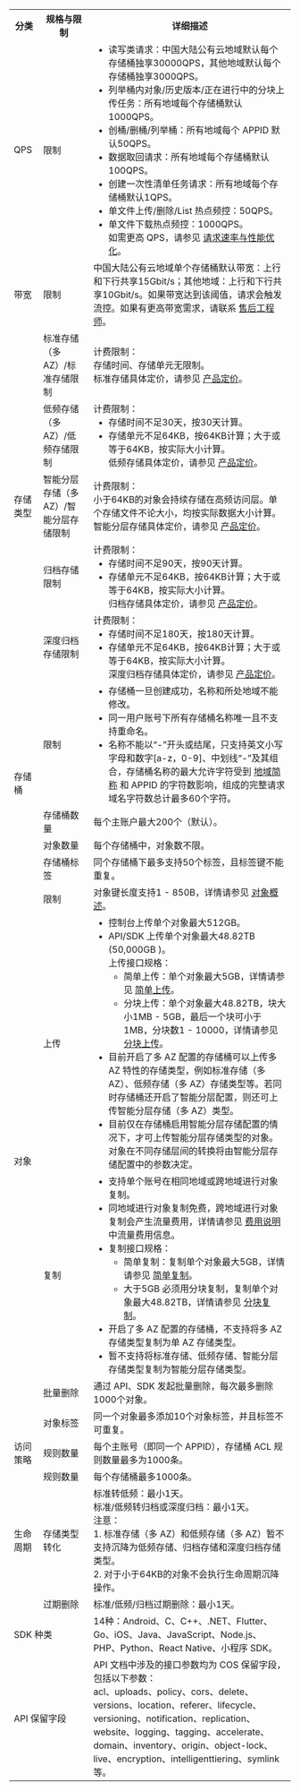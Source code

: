 <table>
    <tr>
        <th>分类</th> 
        <th>规格与限制</th> 
    			<th>详细描述</th> 
   </tr>
    <tr>
        <td>QPS</td>
    			<td>限制</td>
    			<td><ul  style="margin: 0;"><li>读写类请求：中国大陆公有云地域默认每个存储桶独享30000QPS，其他地域默认每个存储桶独享3000QPS。</li>
					<li>列举桶内对象/历史版本/正在进行中的分块上传任务：所有地域每个存储桶默认1000QPS。</li>
                    <li>创桶/删桶/列举桶：所有地域每个 APPID 默认50QPS。</li>					
                    <li>数据取回请求：所有地域每个存储桶默认100QPS。</li>
                    <li>创建一次性清单任务请求：所有地域每个存储桶默认1QPS。</li>
					<li>单文件上传/删除/List 热点频控：50QPS。</li>
					<li>单文件下载热点频控：1000QPS。
<br>如需更高 QPS，请参见 <a href="/document/product/436/13653">请求速率与性能优化</a>。</li></ul></td>
    </tr>
		    <tr>
        <td>带宽</td>
    			<td>限制</td>
					<td>中国大陆公有云地域单个存储桶默认带宽：上行和下行共享15Gbit/s；其他地域：上行和下行共享10Gbit/s。如果带宽达到该阈值，请求会触发流控。如果有更高带宽需求，请联系 <a href="https://console.cloud.tencent.com/workorder/category">售后工程师</a>。</td>	
    </tr>
    	 <tr>
        <td rowspan="5">存储类型</td>
    			<td>标准存储（多 AZ）/标准存储限制</td>
    			<td>计费限制：<br>存储时间、存储单元无限制。<br>标准存储具体定价，请参见 <a href="https://buy.cloud.tencent.com/price/cos">产品定价</a>。</td>
    </tr>
    	 <tr>
        <td>低频存储（多 AZ）/低频存储限制</td>
    			<td>计费限制：<ul  style="margin: 0;"><li>存储时间不足30天，按30天计算。</li>
					<li>存储单元不足64KB，按64KB计算；大于或等于64KB，按实际大小计算。<br>低频存储具体定价，请参见 <a href="https://buy.cloud.tencent.com/price/cos">产品定价</a>。</li></ul></td>
    </tr>
    	 <tr>
        <td>智能分层存储（多 AZ）/智能分层存储限制</td>
    			<td>计费限制：<br>小于64KB的对象会持续存储在高频访问层。单个存储文件不论大小，均按实际数据大小计算。<br>智能分层存储具体定价，请参见 <a href="https://buy.cloud.tencent.com/price/cos">产品定价</a>。</br></td>
    </tr>
    	 <tr>
        <td>归档存储限制</td>
    			<td>计费限制：<ul  style="margin: 0;"><li>存储时间不足90天，按90天计算。</li>
					<li>存储单元不足64KB，按64KB计算；大于或等于64KB，按实际大小计算。<br>归档存储具体定价，请参见 <a href="https://buy.cloud.tencent.com/price/cos">产品定价</a>。</li></ul></td>
    </tr>
    	 <tr>
        <td>深度归档存储限制</td>
    			<td>计费限制：<ul  style="margin: 0;"><li>存储时间不足180天，按180天计算。</li>
					<li>存储单元不足64KB，按64KB计算；大于或等于64KB，按实际大小计算。<br>深度归档存储具体定价，请参见 <a href="https://buy.cloud.tencent.com/price/cos">产品定价</a>。</li></ul></td>
    </tr>
     <tr>
        <td rowspan="4">存储桶</td>
    			<td>限制</td>
    			<td><ul  style="margin: 0;"><li>存储桶一旦创建成功，名称和所处地域不能修改。</li>
					<li>同一用户账号下所有存储桶名称唯一且不支持重命名。</li>
					<li> 名称不能以“-”开头或结尾，只支持英文小写字母和数字[a-z，0-9]、中划线“-”及其组合，存储桶名称的最大允许字符受到 <a href="https://cloud.tencent.com/document/product/436/6224">地域简称</a> 和 APPID 的字符数影响，组成的完整请求域名字符数总计最多60个字符。</li></ul></td>
     </tr>
    	 <tr>
    			<td> 存储桶数量</td>
    			<td>每个主账户最大200个（默认）。</td>
    		</tr>
				<tr>
    			<td> 对象数量</td>
    			<td> 每个存储桶中，对象数不限。</td>
    		</tr>
				<tr>
    			<td> 存储桶标签</td>
    			<td>同个存储桶下最多支持50个标签，且标签键不能重复。</td>
    		</tr>
    		<tr>
    			<td rowspan="5">对象</td>
    			<td>限制</td>
					<td >对象键长度支持1 - 850B，详情请参见 <a href="https://cloud.tencent.com/document/product/436/13324">对象概述</a>。</td>
    		</tr>
    			<tr>
    			<td>上传</td>
    			<td><ul  style="margin: 0;"><li>控制台上传单个对象最大512GB。</li>
					<li> API/SDK 上传单个对象最大48.82TB (50,000GB )。
						<br>上传接口规格：
						<ul  style="margin: 0;"><li>简单上传：单个对象最大5GB，详情请参见 <a href="https://cloud.tencent.com/document/product/436/14113">简单上传</a>。</li>
						<li> 分块上传：单个对象最大48.82TB，块大小1MB - 5GB，最后一个块可小于1MB，分块数1 - 10000，详情请参见 <a href="https://cloud.tencent.com/document/product/436/14112">分块上传</a>。</li></ul>
					</li>
					<li> 目前开启了多 AZ 配置的存储桶可以上传多 AZ 特性的存储类型，例如标准存储（多 AZ）、低频存储（多 AZ）存储类型等。若同时存储桶还开启了智能分层配置，则还可上传智能分层存储（多 AZ）类型。</li>
					<li>目前仅在存储桶启用智能分层存储配置的情况下，才可上传智能分层存储类型的对象。对象在不同存储层间的转换将由智能分层存储配置中的参数决定。</li></ul></td>
    		</tr>
    		<tr>
    			<td >复制</td>
    			<td ><ul  style="margin: 0;"><li>支持单个账号在相同地域或跨地域进行对象复制。</li>
					<li> 同地域进行对象复制免费，跨地域进行对象复制会产生流量费用，详情请参见 <a href="https://buy.cloud.tencent.com/price/cos">费用说明</a> 中流量费用信息。 </li>
					<li>复制接口规格：
						<ul  style="margin: 0;"><li>简单复制：复制单个对象最大5GB，详情请参见 <a href="https://cloud.tencent.com/document/product/436/14117">简单复制</a>。</li>
						<li>大于5GB 必须用分块复制，复制单个对象最大48.82TB，详情请参见 <a href="https://cloud.tencent.com/document/product/436/14118">分块复制</a>。</li></ul>
					</li>
					<li>开启了多 AZ 配置的存储桶，不支持将多 AZ 存储类型复制为单 AZ 存储类型。</li>
					<li>暂不支持将标准存储、低频存储、智能分层存储类型复制为智能分层存储类型。</li></ul></td>
    		</tr>
    		<tr>
    			<td>批量删除</td>
    			<td>通过 API、SDK 发起批量删除，每次最多删除1000个对象。</td>
    		</tr>
				<tr>
    			<td>对象标签</td>
    			<td>同一个对象最多添加10个对象标签，并且标签不可重复。</td>
    		</tr>
    		 <tr>
    			<td >访问策略</td>
    			<td >规则数量</td>
    			<td >每个主账号（即同一个 APPID），存储桶 ACL 规则数量最多为1000条。</td>
    		</tr>
    		<tr>
    			<td rowspan="3">生命周期</td>
    			<td>规则数量</td>
    			<td >每个存储桶最多1000条。</td>
    		</tr>
    		<tr>
    			<td >存储类型转化</td>
    			<td >标准转低频：最小1天。<br>标准/低频转归档或深度归档：最小1天。<br>注意：<br>1. 标准存储（多 AZ）和低频存储（多 AZ）暂不支持沉降为低频存储、归档存储和深度归档存储类型。<br>2. 对于小于64KB的对象不会执行生命周期沉降操作。</td>
    		</tr>
    		 <tr>
    			<td >过期删除</td>
    			<td >标准/低频/归档过期删除：最小1天。</td>
    		</tr>         
    		<tr>
    			<td colspan="2">SDK 种类</td>
    			<td >14种：Android、C、C++、.NET、Flutter、Go、iOS、Java、JavaScript、Node.js、PHP、Python、React Native、小程序 SDK。</td>
    		</tr>        
    		<tr>
    			<td colspan="2">API 保留字段</td>
    			<td >API 文档中涉及的接口参数均为 COS 保留字段，包括以下参数：<br>acl、uploads、policy、cors、delete、versions、location、referer、lifecycle、versioning、notification、replication、website、logging、tagging、accelerate、domain、inventory、origin、object-lock、live、encryption、intelligenttiering、symlink 等。</br></td>
    		</tr>
</table>


